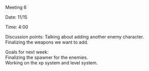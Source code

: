 Meeting 6  

Date: 11/15  

Time: 4:00  

Discussion points:
Talking about adding another enemy character.  
Finalizing the weapons we want to add.  

Goals for next week:  
Finalizing the spawner for the enemies.  
Working on the xp system and level system.  

